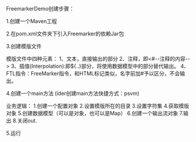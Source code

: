 FreemarkerDemo创建步骤：

1.创建一个Maven工程

2.在pom.xml文件夹下引入Freemarker的依赖Jar包

3.创建模版文件

模版文件中四种元素：
1、文本，直接输出的部分
2、注释，即<#--注释的内容-->
3、插值(Interpolation):即${..}部分，将使用数据模型中的部分替代输出。
4、FTL指令：FreeMarker指令，和HTML标记类似，名字前加#予以区分，不会输出。

4.创建一个main方法	(ider创建main方法快捷方式：psvm)

业务逻辑：
1.创建一个配置对象
2.设置模版所在的目录
3.设置字符集
4.获取模版对象
5.创建数据模型（可以是对象，也可以是Map）
6.创建一个输出流对象
7.输出
8.关闭out.

5.运行